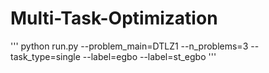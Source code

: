 # Multi-Task-Optimization

'''
python run.py --problem_main=DTLZ1 --n_problems=3 --task_type=single --label=egbo --label=st_egbo
'''
